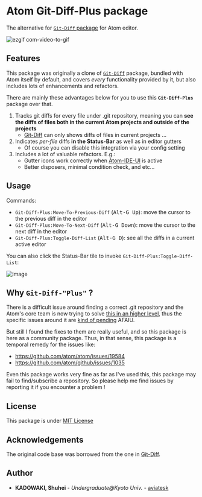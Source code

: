 # Atom Git-Diff-Plus package

<!-- [![OS X Build Status](https://travis-ci.org/atom/git-diff.svg?branch=master)](https://travis-ci.org/atom/git-diff) [![Windows Build Status](https://ci.appveyor.com/api/projects/status/9auj52cs0vso66nv/branch/master?svg=true)](https://ci.appveyor.com/project/Atom/git-diff/branch/master) [![Dependency Status](https://david-dm.org/atom/git-diff.svg)](https://david-dm.org/atom/git-diff) -->
<!-- @TODO The alternative Travis CI comes here -->

The alternative for [`Git-Diff` package][Git-Diff] for Atom editor.

![ezgif com-video-to-gif](https://user-images.githubusercontent.com/40514306/60759461-cdb4e600-a060-11e9-856b-559e006f6f79.gif)


## Features

This package was originally a clone of [`Git-Diff`](https://github.com/atom/atom/tree/master/packages/git-diff) package, bundled with Atom itself by default, and covers _every_ functionality provided by it, but also includes lots of enhancements and refactors.

There are mainly these advantages below for you to use this **`Git-Diff-Plus`** package over that.

1. Tracks git diffs for every file under .git repository, meaning you can **see the diffs of files both in the current Atom projects and outside of the projects**
    * [Git-Diff][Git-Diff] can only shows diffs of files in current projects ...
2. Indicates _per-file_ diffs **in the Status-Bar** as well as in editor gutters
    * Of course you can disable this integration via your config setting
3. Includes a lot of valuable refactors. E.g.:
    * Gutter icons work correctly when [Atom-IDE-UI](https://atom.io/packages/atom-ide-ui) is active
    * Better disposers, minimal condition check, and etc...


## Usage

Commands:
- `Git-Diff-Plus:Move-To-Previous-Diff` (<kbd>Alt-G Up</kbd>): move the cursor to the previous diff in the editor
- `Git-Diff-Plus:Move-To-Next-Diff` (<kbd>Alt-G Down</kbd>): move the cursor to the next diff in the editor
- `Git-Diff-Plus:Toggle-Diff-List` (<kbd>Alt-G D</kbd>): see all the diffs in a current active editor

You can also click the Status-Bar tile to invoke `Git-Diff-Plus:Toggle-Diff-List`:

![image](https://user-images.githubusercontent.com/40514306/60760048-98f95c80-a069-11e9-80a9-c3fefeb3de49.png)


## Why `Git-Diff-"Plus"` ?

There is a difficult issue around finding a correct .git repository and the Atom's core team is now trying to solve [this in an higher level](https://github.com/atom/github/issues/1835), thus the specific issues around it are [kind of pending](https://github.com/atom/atom/issues/19584) AFAIU.

But still I found the fixes to them are really useful, and so this package is here as a community package. Thus, in that sense, this package is a temporal remedy for the issues like:
- https://github.com/atom/atom/issues/19584
- https://github.com/atom/github/issues/1035

Even this package works very fine as far as I've used this, this package may fail to find/subscribe a repository. So please help me find issues by reporting it if you encounter a problem !


## License

This package is under [MIT License](LICENSE.md)


## Acknowledgements

The original code base was borrowed from the one in [Git-Diff][Git-Diff].


## Author

- **KADOWAKI, Shuhei** - *Undergraduate@Kyoto Univ.* - [aviatesk]


<!-- Links -->

[Git-Diff]: https://github.com/atom/atom/tree/master/packages/git-diff
[aviatesk]: https://github.com/aviatesk
